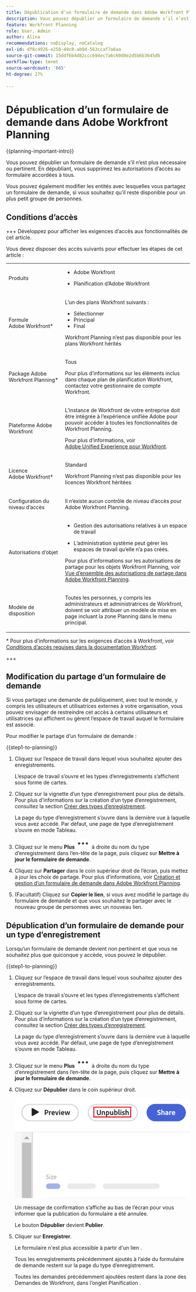 ```yaml
---
title: Dépublication d’un formulaire de demande dans Adobe Workfront Planning
description: Vous pouvez dépublier un formulaire de demande s’il n’est plus nécessaire ou pertinent. En dépubliant, vous supprimez les autorisations d’accès au formulaire accordées à tous.
feature: Workfront Planning
role: User, Admin
author: Alina
recommendations: noDisplay, noCatalog
exl-id: df8c4926-e258-49c0-ab9d-563ccaf7a6aa
source-git-commit: 15ddf6b4d82ccc694ec7a6c60d8e2d5b6b3645d6
workflow-type: tm+mt
source-wordcount: '665'
ht-degree: 27%

---
```


# Dépublication d’un formulaire de demande dans Adobe Workfront Planning


<!--take Preview and Production references at Production time-->

<!--<span class="preview">The highlighted information on this page refers to functionality not yet generally available. It is available only in the Preview environment for all customers. After the monthly releases to Production, the same features are also available in the Production environment for customers who enabled fast releases. </span>   

<span class="preview">For information about fast releases, see [Enable or disable fast releases for your organization](/help/quicksilver/administration-and-setup/set-up-workfront/configure-system-defaults/enable-fast-release-process.md). </span>-->

{{planning-important-intro}}

Vous pouvez dépublier un formulaire de demande s’il n’est plus nécessaire ou pertinent. En dépubliant, vous supprimez les autorisations d’accès au formulaire accordées à tous.

Vous pouvez également modifier les entités avec lesquelles vous partagez un formulaire de demande, si vous souhaitez qu’il reste disponible pour un plus petit groupe de personnes.

## Conditions d’accès

+++ Développez pour afficher les exigences d’accès aux fonctionnalités de cet article.

Vous devez disposer des accès suivants pour effectuer les étapes de cet article :

<table style="table-layout:auto">
 <col>
 </col>
 <col>
 </col>
 <tbody>
    <tr>
<tr>
<td>
   <p> Produits</p> </td>
   <td>
   <ul><li><p> Adobe Workfront</p></li>
   <li><p> Planification d’Adobe Workfront<p></li></ul></td>
  </tr>  
 <tr>
   <td role="rowheader"><p>Formule Adobe Workfront*</p></td>
   <td>
<p>L’un des plans Workfront suivants :</p>
<ul><li>Sélectionner</li>
<li>Principal</li>
<li>Final</li></ul>
<p>Workfront Planning n’est pas disponible pour les plans Workfront hérités</p>
   </td>

<tr>
   <td role="rowheader"><p>Package Adobe Workfront Planning*</p></td>
   <td>
<p>Tous </p>  
<p>Pour plus d’informations sur les éléments inclus dans chaque plan de planification Workfront, contactez votre gestionnaire de compte Workfront. </td>

<tr>
   <td role="rowheader"><p>Plateforme Adobe Workfront</p></td>
   <td>
<p>L’instance de Workfront de votre entreprise doit être intégrée à l’expérience unifiée Adobe pour pouvoir accéder à toutes les fonctionnalités de Workfront Planning.</p>
<p>Pour plus d’informations, voir <a href="/help/quicksilver/workfront-basics/navigate-workfront/workfront-navigation/adobe-unified-experience.md">Adobe Unified Experience pour Workfront</a>. </p>
   </td>

</tr>
  </tr>
  <tr>
   <td role="rowheader"><p>Licence Adobe Workfront*</p></td>
   <td>
   <p>Standard</p>
   <p>Workfront Planning n’est pas disponible pour les licences Workfront héritées</p>
  </td>
  </tr>
  <tr>
   <td role="rowheader"><p>Configuration du niveau d’accès</p></td>
   <td> <p>Il n’existe aucun contrôle de niveau d’accès pour Adobe Workfront Planning.</p>  
</td>
  </tr>
<tr>
   <td role="rowheader"><p>Autorisations d’objet</p></td>
   <td>
   <ul>
   <li><p>Gestion des autorisations relatives à un espace de travail <!--<span class="preview">and record type</span>--> </p></li>
    <li><p>L’administration système peut gérer les espaces de travail qu’elle n’a pas créés. </p></li>
    </ul>
   <p>Pour plus d’informations sur les autorisations de partage pour les objets Workfront Planning, voir <a href="/help/quicksilver/planning/access/sharing-permissions-overview.md">Vue d’ensemble des autorisations de partage dans Adobe Workfront Planning</a>. 
  </td>
  </tr>
<tr>
   <td role="rowheader"><p>Modèle de disposition</p></td>
   <td> <p>Toutes les personnes, y compris les administrateurs et administratrices de Workfront, doivent se voir attribuer un modèle de mise en page incluant la zone Planning dans le menu principal. </p>  
</td>
  </tr>
 </tbody>
</table>

* Pour plus d’informations sur les exigences d’accès à Workfront, voir [Conditions d’accès requises dans la documentation Workfront](/help/quicksilver/administration-and-setup/add-users/access-levels-and-object-permissions/access-level-requirements-in-documentation.md).

+++

## Modification du partage d’un formulaire de demande

Si vous partagez une demande de publiquement, avec tout le monde, y compris les utilisateurs et utilisatrices externes à votre organisation, vous pouvez envisager de restreindre cet accès à certains utilisateurs et utilisatrices qui affichent ou gèrent l’espace de travail auquel le formulaire est associé.

Pour modifier le partage d’un formulaire de demande :

{{step1-to-planning}}

1. Cliquez sur l’espace de travail dans lequel vous souhaitez ajouter des enregistrements.

   L’espace de travail s’ouvre et les types d’enregistrements s’affichent sous forme de cartes.

1. Cliquez sur la vignette d’un type d’enregistrement pour plus de détails. Pour plus d’informations sur la création d’un type d’enregistrement, consultez la section [Créer des types d’enregistrement](/help/quicksilver/planning/architecture/create-record-types.md).

   La page du type d’enregistrement s’ouvre dans la dernière vue à laquelle vous avez accédé. Par défaut, une page de type d’enregistrement s’ouvre en mode Tableau.

1. Cliquez sur le menu **Plus** ![Plus](assets/more-menu.png) à droite du nom du type d’enregistrement dans l’en-tête de la page, puis cliquez sur **Mettre à jour le formulaire de demande**.
1. Cliquez sur **Partager** dans le coin supérieur droit de l’écran, puis mettez à jour les choix de partage. Pour plus d’informations, voir [Création et gestion d’un formulaire de demande dans Adobe Workfront Planning](/help/quicksilver/planning/requests/create-request-form.md).
1. (Facultatif) Cliquez sur **Copier le lien**, si vous avez modifié le partage du formulaire de demande et que vous souhaitez le partager avec le nouveau groupe de personnes avec un nouveau lien.

## Dépublication d’un formulaire de demande pour un type d’enregistrement

Lorsqu’un formulaire de demande devient non pertinent et que vous ne souhaitez plus que quiconque y accède, vous pouvez le dépublier.

{{step1-to-planning}}

1. Cliquez sur l’espace de travail dans lequel vous souhaitez ajouter des enregistrements.

   L’espace de travail s’ouvre et les types d’enregistrements s’affichent sous forme de cartes.

1. Cliquez sur la vignette d’un type d’enregistrement pour plus de détails. Pour plus d’informations sur la création d’un type d’enregistrement, consultez la section [Créer des types d’enregistrement](/help/quicksilver/planning/architecture/create-record-types.md).

   La page du type d’enregistrement s’ouvre dans la dernière vue à laquelle vous avez accédé. Par défaut, une page de type d’enregistrement s’ouvre en mode Tableau.

1. Cliquez sur le menu **Plus** ![Plus](assets/more-menu.png) à droite du nom du type d’enregistrement dans l’en-tête de la page, puis cliquez sur **Mettre à jour le formulaire de demande**.
1. Cliquez sur **Dépublier** dans le coin supérieur droit.

   ![Bouton Dépublier mis en surbrillance](assets/unpublish-button-highlighted.png)

   Un message de confirmation s’affiche au bas de l’écran pour vous informer que la publication du formulaire a été annulée.

   Le bouton **Dépublier** devient **Publier**.

1. Cliquer sur **Enregistrer**.

   Le formulaire n&#39;est plus accessible à partir d&#39;un lien <!--or from the request queue in the Requests area of Workfront-->.

   Tous les enregistrements précédemment ajoutés à l’aide du formulaire de demande restent sur la page du type d’enregistrement.

   Toutes les demandes précédemment ajoutées restent dans la zone des Demandes de Workfront, dans l’onglet Planification .
